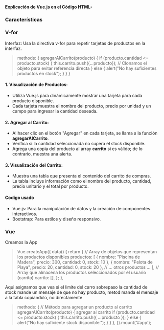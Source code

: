 #### Explicación de Vue.js en el Código HTML:
###   Características
### V-for
Interfaz:
Usa la directiva v-for para repetir tarjetas de productos en la interfaz.
> methods: {
    agregarAlCarrito(producto) {
        if (producto.cantidad <= producto.stock) {
            this.carrito.push({...producto}); // Clonamos el objeto para evitar referencia directa
        } else {
            alert("No hay suficientes productos en stock");
        }
    }
}


#### 1. **Visualización de Productos:**
   - Utiliza Vue.js para dinámicamente mostrar una tarjeta para cada producto disponible.
   - Cada tarjeta muestra el nombre del producto, precio por unidad y un campo para ingresar la cantidad deseada.

#### 2. **Agregar al Carrito:**
   - Al hacer clic en el botón "Agregar" en cada tarjeta, se llama a la función **agregarAlCarrito**.
   - Verifica si la cantidad seleccionada no supera el stock disponible.
   - Agrega una copia del producto al array **carrito** si es válido; de lo contrario, muestra una alerta.

#### 3. **Visualización del Carrito:**
   - Muestra una tabla que presenta el contenido del carrito de compras.
   - La tabla incluye información como el nombre del producto, cantidad, precio unitario y el total por producto.

####  Codigo usado

- Vue.js: Para la manipulación de datos y la creación de componentes interactivos.
- Bootstrap: Para estilos y diseño responsivo.

### Vue
Creamos la App
> Vue.createApp({
    data() {
        return {
            // Array de objetos que representan los productos disponibles
            productos: [
                { nombre: "Piscina de Madera", precio: 300, cantidad: 0, stock: 10 },
                { nombre: "Pelota de Playa", precio: 20, cantidad: 0, stock: 20 },
                // ... otros productos ...
            ],
            // Array que almacena los productos seleccionados por el usuario (carrito)
            carrito: [],
        };
    },
>
Aqui asignamos que vea si el limite del carro sobrepaso la cantidad de stock mande un mensaje de que no hay producto, metod manda el mensaje a la tabla copiandolo, no directamente
> methods: { // Método para agregar un producto al carrito agregarAlCarrito(producto) {  agregar al carrito if (producto.cantidad <= producto.stock) {  this.carrito.push({ ...producto }); } else { alert("No hay suficiente stock disponible."); } } }, }).mount('#app');

